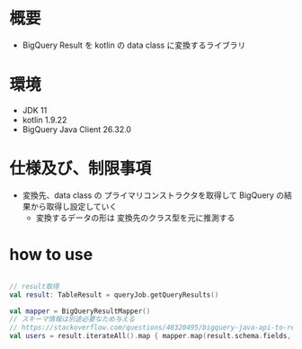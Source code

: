 # 概要

- BigQuery Result を kotlin の data class に変換するライブラリ

# 環境

- JDK 11
- kotlin 1.9.22
- BigQuery Java Client 26.32.0

# 仕様及び、制限事項

- 変換先、data class の プライマリコンストラクタを取得して BigQuery の結果から取得し設定していく
    - 変換するデータの形は 変換先のクラス型を元に推測する

# how to use

```kotlin

// result取得
val result: TableResult = queryJob.getQueryResults()

val mapper = BigQueryResultMapper()
// スキーマ情報は別途必要なため与える
// https://stackoverflow.com/questions/48320495/bigquery-java-api-to-read-an-array-of-record-retrieving-field-value-by-name-i
val users = result.iterateAll().map { mapper.map(result.schema.fields, it, User::class) }

```
